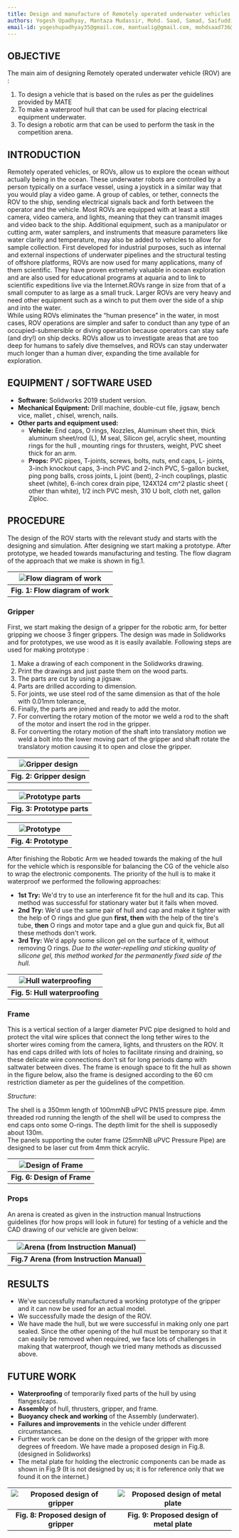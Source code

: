 ```yaml
---
title: Design and manufacture of Remotely operated underwater vehicles
authors: Yogesh Upadhyay, Mantaza Mudassir, Mohd. Saad, Samad, Saifuddin Ansari
email-id: yogeshupadhyay35@gmail.com, mantualig@gmail.com, mohdsaad736@gmail.com, abdulsamadas044@gmail.com, saifuddinansari11@gmail.com
---
```


## OBJECTIVE

The main aim of designing Remotely operated underwater vehicle (ROV) are :  

1. To design a vehicle that is based on the rules as per the guidelines provided by MATE  
2. To make a waterproof hull that can be used for placing electrical equipment underwater.  
3. To design a robotic arm that can be used to perform the task in the competition arena.

## INTRODUCTION

Remotely operated vehicles, or ROVs, allow us to explore the ocean without actually being in the ocean. These underwater robots are controlled by a person typically on a surface vessel, using a joystick in a similar way that you would play a video game. A group of cables, or tether, connects the ROV to the ship, sending electrical signals back and forth between the operator and the vehicle. Most ROVs are equipped with at least a still camera, video camera, and lights, meaning that they can transmit images and video back to the ship. Additional equipment, such as a manipulator or cutting arm, water samplers, and instruments that measure parameters like water clarity and temperature, may also be added to vehicles to allow for sample collection. First developed for industrial purposes, such as internal and external inspections of underwater pipelines and the structural testing of offshore platforms, ROVs are now used for many applications, many of them scientific. They have proven extremely valuable in ocean exploration and are also used for educational programs at aquaria and to link to scientific expeditions live via the Internet.ROVs range in size from that of a small computer to as large as a small truck. Larger ROVs are very heavy and need other equipment such as a winch to put them over the side of a ship and into the water.  
While using ROVs eliminates the “human presence” in the water, in most cases, ROV operations are simpler and safer to conduct than any type of an occupied-submersible or diving operation because operators can stay safe (and dry!) on ship decks. ROVs allow us to investigate areas that are too deep for humans to safely dive themselves, and ROVs can stay underwater much longer than a human diver, expanding the time available for exploration.

## EQUIPMENT / SOFTWARE USED

- **Software:** Solidworks 2019 student version.
- **Mechanical Equipment:** Drill machine, double-cut file, jigsaw, bench vice, mallet , chisel, wrench, nails.
- **Other parts and equipment used:**
  - **Vehicle:** End caps, O rings, Nozzles, Aluminum sheet thin, thick aluminum sheet/rod (L), M seal, Silicon gel, acrylic sheet, mounting rings for the hull , mounting rings for thrusters, weight, PVC sheet thick for an arm.
  - **Props:** PVC pipes, T-joints, screws, bolts, nuts, end caps, L- joints, 3-inch knockout caps, 3-inch PVC and 2-inch PVC, 5-gallon bucket, ping pong balls, cross joints, L joint (bent), 2-inch couplings, plastic sheet (white), 6-inch corex drain pipe, 124X124 cm^2 plastic sheet ( other than white), 1/2 inch PVC mesh, 310 U bolt, cloth net, gallon Ziploc.

## PROCEDURE

The design of the ROV starts with the relevant study and starts with the designing and simulation. After designing we start making a prototype. After prototype, we headed towards manufacturing and testing. The flow diagram of the approach that we make is shown in fig.1.

| ![Flow diagram of work](static/yogesh_upadhyay_01_2019-20.png) |
| :---: |
| **Fig. 1: Flow diagram of work** |

### Gripper

First, we start making the design of a gripper for the robotic arm, for better gripping we choose 3 finger grippers. The design was made in Solidworks and for prototypes, we use wood as it is easily available. Following steps are used for making prototype :  

1. Make a drawing of each component in the Solidworks drawing.  
2. Print the drawings and just paste them on the wood parts.  
3. The parts are cut by using a jigsaw.  
4. Parts are drilled according to dimension.  
5. For joints, we use steel rod of the same dimension as that of the hole with 0.01mm tolerance,  
6. Finally, the parts are joined and ready to add the motor.  
7. For converting the rotary motion of the motor we weld a rod to the shaft of the motor and insert the rod in the gripper.  
8. For converting the rotary motion of the shaft into translatory motion we weld a bolt into the lower moving part of the gripper and shaft rotate the translatory motion causing it to open and close the gripper.

| ![Gripper design](static/yogesh_upadhyay_02_2019-20.png) |
| :---: |
| **Fig. 2:  Gripper design** |

| ![Prototype parts](static/yogesh_upadhyay_03_2019-20.png) |
| :---: |
| **Fig. 3: Prototype parts** |

| ![Prototype](static/yogesh_upadhyay_04_2019-20.png) |
| :---: |
| **Fig. 4: Prototype** |

After finishing the Robotic Arm we headed towards the making of the hull for the vehicle which is responsible for balancing the CG of the vehicle also to wrap the electronic components. The priority of the hull is to make it waterproof we performed the following approaches:

- **1st Try:** We'd try to use an interference fit for the hull and its cap. This method was successful for stationary water but it fails when moved.
- **2nd Try:** We'd use the same pair of hull and cap and make it tighter with the help of O rings and glue gun **first, then** with the help of the tire's tube, **then** O rings and motor tape and a glue gun and quick fix, But all these methods don't work.
- **3rd Try:** We'd apply some silicon gel on the surface of it, without removing O rings. *Due to the water-repelling and sticking quality of silicone gel, this method worked for the permanently fixed side of the hull.*

| ![Hull waterproofing](static/yogesh_upadhyay_05_2019-20.png) |
| :---: |
| **Fig. 5: Hull waterproofing** |

### Frame

This is a vertical section of a larger diameter PVC pipe designed to hold and protect the vital wire splices that connect the long tether wires to the shorter wires coming from the camera, lights, and thrusters on the ROV. It has end caps drilled with lots of holes to facilitate rinsing and draining, so these delicate wire connections don’t sit for long periods damp with saltwater between dives. The frame is enough space to fit the hull as shown in the figure below, also the frame is designed according to the 60 cm restriction diameter as per the guidelines of the competition.  

*Structure:*  

The shell is a 350mm length of 100mmNB uPVC PN15 pressure pipe. 4mm threaded rod running the length of the shell will be used to compress the end caps onto some O-rings. The depth limit for the shell is supposedly about 130m.  
The panels supporting the outer frame (25mmNB uPVC Pressure Pipe) are designed to be laser cut from 4mm thick acrylic.

| ![Design of Frame](static/yogesh_upadhyay_06_2019-20.png) |
| :---: |
| **Fig. 6: Design of Frame** |

### Props

An arena is created as given in the instruction manual Instructions guidelines (for how props will look in future) for testing of a vehicle and the CAD drawing of our vehicle are given below:

| ![Arena (from Instruction Manual)](static/yogesh_upadhyay_07_2019-20.png) |
| :---: |
| **Fig.7  Arena (from Instruction Manual)** |

## RESULTS

- We've successfully manufactured a working prototype of the gripper and it can now be used for an actual model.
- We successfully made the design of the ROV.
- We have made the hull, but we were successful in making only one part sealed. Since the other opening of the hull must be temporary so that it can easily be removed when required, we face lots of challenges in making that waterproof, though we tried many methods as discussed above.

## FUTURE WORK

- **Waterproofing** of temporarily fixed parts of the hull by using flanges/caps.
- **Assembly** of hull, thrusters, gripper, and frame.
- **Buoyancy check and working** of the Assembly (underwater).
- **Failures and improvements** in the vehicle under different circumstances.
- Further work can be done on the design of the gripper with more degrees of freedom. We have made a proposed design in Fig.8. (designed in Solidworks)
- The metal plate for holding the electronic components can be made as shown in Fig.9 (It is not designed by us; it is for reference only that we found it on the internet.)

| ![Proposed design of gripper](static/yogesh_upadhyay_08_2019-20.png) | ![Proposed design of metal plate](static/yogesh_upadhyay_09_2019-20.png) |
| :---: | :---: |
| **Fig. 8: Proposed design of gripper** | **Fig. 9:  Proposed design of metal plate** |
